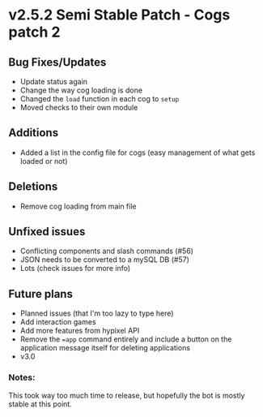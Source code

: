 # v2.5.2 Semi Stable Patch - Cogs patch 2
## Bug Fixes/Updates
- Update status again
- Change the way cog loading is done
- Changed the `load` function in each cog to `setup`
- Moved checks to their own module

## Additions
- Added a list in the config file for cogs (easy management of what gets loaded or not)

## Deletions
- Remove cog loading from main file

## Unfixed issues
- Conflicting components and slash commands (#56)
- JSON needs to be converted to a mySQL DB (#57)
- Lots (check issues for more info)

## Future plans
- Planned issues (that I'm too lazy to type here)
- Add interaction games
- Add more features from hypixel API
- Remove the `=app` command entirely and include a button on the application message itself for deleting applications
- v3.0

### Notes:
This took way too much time to release, but hopefully the bot is mostly stable at this point.

